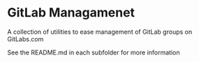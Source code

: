 # GitLab Managamenet

A collection of utilities to ease management of GitLab groups on GitLabs.com

See the README.md in each subfolder for more information
